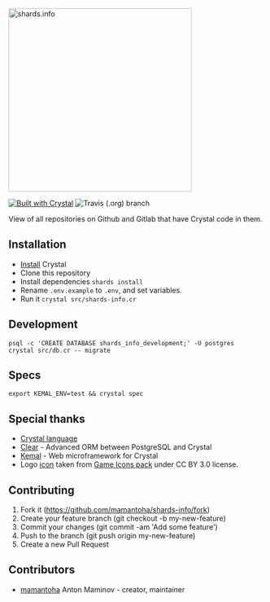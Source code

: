 <img src="https://raw.githubusercontent.com/mamantoha/shards-info/develop/public/images/logo-horizontal.png" alt="shards.info" width="360" />

[![Built with Crystal](https://img.shields.io/badge/built%20with-crystal-000000.svg?style=for-the-badge&logo=appveyor)](https://crystal-lang.org/)
![Travis (.org) branch](https://img.shields.io/travis/mamantoha/shards-info/develop?style=for-the-badge)

View of all repositories on Github and Gitlab that have Crystal code in them.

## Installation

* [Install](https://crystal-lang.org/docs/installation/) Crystal
* Clone this repository
* Install dependencies `shards install`
* Rename `.env.example` to `.env`, and set variables.
* Run it `crystal src/shards-info.cr`

## Development

```console
psql -c 'CREATE DATABASE shards_info_development;' -U postgres
crystal src/db.cr -- migrate
```

## Specs

```console
export KEMAL_ENV=test && crystal spec
```

## Special thanks

* [Crystal language](https://crystal-lang.org/)
* [Clear](https://github.com/anykeyh/clear) - Advanced ORM between PostgreSQL and Crystal
* [Kemal](https://github.com/kemalcr/kemal) - Web microframework for Crystal
* Logo [icon](https://game-icons.net/1x1/lorc/floating-crystal.html) taken from [Game Icons pack](https://game-icons.net/) under CC BY 3.0 license.

## Contributing

1. Fork it (<https://github.com/mamantoha/shards-info/fork>)
2. Create your feature branch (git checkout -b my-new-feature)
3. Commit your changes (git commit -am 'Add some feature')
4. Push to the branch (git push origin my-new-feature)
5. Create a new Pull Request

## Contributors

* [mamantoha](https://github.com/mamantoha) Anton Maminov - creator, maintainer
